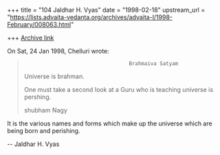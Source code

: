 +++
title = "104 Jaldhar H. Vyas"
date = "1998-02-18"
upstream_url = "https://lists.advaita-vedanta.org/archives/advaita-l/1998-February/008063.html"

+++
[Archive link](https://lists.advaita-vedanta.org/archives/advaita-l/1998-February/008063.html)

On Sat, 24 Jan 1998, Chelluri wrote:

>                                       Brahmaiva Satyam
>
> Universe is brahman.
>
> One must take a second look at a Guru who is teaching universe is pershing.
>
> shubham                                                           Nagy
>

It is the various names and forms which make up the universe which are
being born and perishing.

--
Jaldhar H. Vyas <jaldhar at braincells.com>

